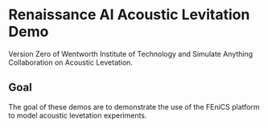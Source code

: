 # Renaissance AI Acoustic Levitation Demo
Version Zero of Wentworth Institute of Technology and Simulate Anything Collaboration on Acoustic Levetation.

## Goal

The goal of these demos are to demonstrate the use of the FEniCS platform to model acoustic levetation experiments.
